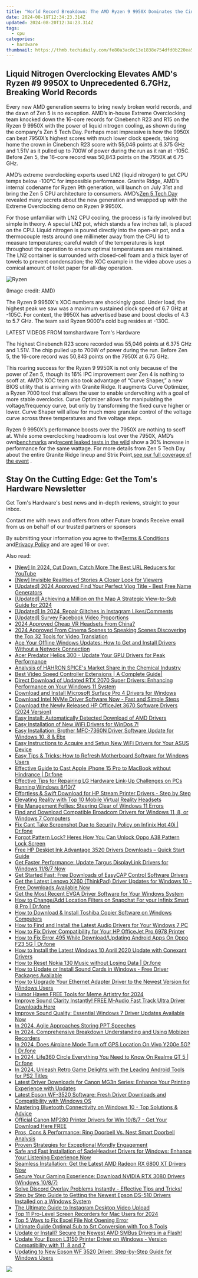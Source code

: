 ```yaml
---
title: "World Record Breakdown: The AMD Ryzen 9 9950X Dominates the Cinebench R23 Benchmark at a Staggering 6.5 GHz"
date: 2024-08-19T12:34:23.314Z
updated: 2024-08-20T12:34:23.314Z
tags:
  - cpu
categories:
  - hardware
thumbnail: https://thmb.techidaily.com/fe80a3ac8c13e1838e754dfd0b220ea591dc82f5debc2a4e7c75f671463eb2ab.jpg
---
```


## Liquid Nitrogen Overclocking Elevates AMD's Ryzen #9 9950X to Unprecedented 6.7GHz, Breaking World Records

Every new AMD generation seems to bring newly broken world records, and the dawn of Zen 5 is no exception. AMD’s in-house Extreme Overclocking team knocked down the 16-core records for Cinebench R23 and R15 on the Ryzen 9 9950X with the power of liquid nitrogen cooling, as shown during the company's Zen 5 Tech Day. Perhaps most impressive is how the 9950X can beat 7950X’s highest scores with much lower clock speeds, taking home the crown in Cinebench R23 score with 55,046 points at 6.375 GHz and 1.51V as it pulled up to 700W of power during the run as it ran at -105C. Before Zen 5, the 16-core record was 50,843 points on the 7950X at 6.75 GHz.

 AMD’s extreme overclocking experts used LN2 (liquid nitrogen) to get CPU temps below -100°C for impossible performance. Granite Ridge, AMD’s internal codename for Ryzen 9th generation, will launch on July 31st and bring the Zen 5 CPU architecture to consumers. AMD’s[Zen 5 Tech Day](https://www.tomshardware.com/pc-components/cpus/amd-deep-dives-zen-5-ryzen-9000-and-strix-point-cpu-rdna-35-gpu-and-xdna-2-architectures) revealed many secrets about the new generation and wrapped up with the Extreme Overclocking demo on Ryzen 9 9950X.

 For those unfamiliar with LN2 CPU cooling, the process is fairly involved but simple in theory. A special LN2 pot, which stands a few inches tall, is placed on the CPU. Liquid nitrogen is poured directly into the open-air pot, and a thermocouple rests around one millimeter away from the CPU lid to measure temperatures; careful watch of the temperatures is kept throughout the operation to ensure optimal temperatures are maintained. The LN2 container is surrounded with closed-cell foam and a thick layer of towels to prevent condensation; the XOC example in the video above uses a comical amount of toilet paper for all-day operation.

![Ryzen](https://cdn.mos.cms.futurecdn.net/SQEvtGiBqHFvSrjebSsJQG-320-80.jpg)

(Image credit: AMD)

 The Ryzen 9 9950X's XOC numbers are shockingly good. Under load, the highest peak we saw was a maximum sustained clock speed of 6.7 GHz at -105C. For context, the 9950X has advertised base and boost clocks of 4.3 to 5.7 GHz. The team said Ryzen 9000's cold bug resides at -130C.

 LATEST VIDEOS FROM tomshardware Tom's Hardware

 The highest Cinebench R23 score recorded was 55,046 points at 6.375 GHz and 1.51V. The chip pulled up to 700W of power during the run. Before Zen 5, the 16-core record was 50,843 points on the 7950X at 6.75 GHz.

 This roaring success for the Ryzen 9 9950X is not only because of the power of Zen 5, though its 16% IPC improvement over Zen 4 is nothing to scoff at. AMD’s XOC team also took advantage of “Curve Shaper,” a new BIOS utility that is arriving with Granite Ridge. It augments Curve Optimizer, a Ryzen 7000 tool that allows the user to enable undervolting with a goal of more stable overclocks. Curve Optimizer allows for manipulating the voltage/frequency curve, but only by transforming the fixed curve higher or lower. Curve Shaper will allow for much more granular control of the voltage curve across three temperatures and five voltage steps.

 Ryzen 9 9950X’s performance boosts over the 7950X are nothing to scoff at. While some overclocking headroom is lost over the 7950X, AMD’s own[benchmarks](https://www.tomshardware.com/tag/benchmark) and[recent leaked tests in the wild](https://www.tomshardware.com/pc-components/cpus/amds-new-zen-5-flagship-gets-benchmarked-ryzen-9-9950x-engineering-sample-isnt-as-impressive-in-blender-at-maximum-power-settings) show a 30% increase in performance for the same wattage. For more details from Zen 5 Tech Day about the entire Granite Ridge lineup and Strix Point,[see our full coverage of the event](https://www.tomshardware.com/pc-components/cpus/amd-deep-dives-zen-5-ryzen-9000-and-strix-point-cpu-rdna-35-gpu-and-xdna-2-architectures) .

## Stay On the Cutting Edge: Get the Tom's Hardware Newsletter

 Get Tom's Hardware's best news and in-depth reviews, straight to your inbox.

 Contact me with news and offers from other Future brands  Receive email from us on behalf of our trusted partners or sponsors

 By submitting your information you agree to the[Terms & Conditions](https://futureplc.com/terms-conditions/) and[Privacy Policy](https://futureplc.com/privacy-policy/) and are aged 16 or over.


<ins class="adsbygoogle"
     style="display:block"
     data-ad-format="autorelaxed"
     data-ad-client="ca-pub-7571918770474297"
     data-ad-slot="1223367746"></ins>



<ins class="adsbygoogle"
     style="display:block"
     data-ad-client="ca-pub-7571918770474297"
     data-ad-slot="8358498916"
     data-ad-format="auto"
     data-full-width-responsive="true"></ins>

<span class="atpl-alsoreadstyle">Also read:</span>
<div><ul>
<li><a href="https://facebook-video-share.techidaily.com/new-in-2024-cut-down-catch-more-the-best-url-reducers-for-youtube/"><u>[New] In 2024, Cut Down, Catch More  The Best URL Reducers for YouTube</u></a></li>
<li><a href="https://instagram-videos.techidaily.com/new-invisible-realities-of-stories-a-closer-look-for-viewers/"><u>[New] Invisible Realities of Stories  A Closer Look for Viewers</u></a></li>
<li><a href="https://eaxpv-info.techidaily.com/updated-2024-approved-find-your-perfect-vlog-title-best-free-name-generators/"><u>[Updated] 2024 Approved  Find Your Perfect Vlog Title - Best Free Name Generators</u></a></li>
<li><a href="https://facebook-video-share.techidaily.com/updated-achieving-a-million-on-the-map-a-strategic-view-to-sub-guide-for-2024/"><u>[Updated] Achieving a Million on the Map  A Strategic View-to-Sub Guide for 2024</u></a></li>
<li><a href="https://facebook-video-recording.techidaily.com/updated-in-2024-repair-glitches-in-instagram-likescomments/"><u>[Updated] In 2024, Repair Glitches in Instagram Likes/Comments</u></a></li>
<li><a href="https://facebook-clips.techidaily.com/updated-survey-facebook-video-proportions/"><u>[Updated] Survey  Facebook Video Proportions</u></a></li>
<li><a href="https://fox-glue.techidaily.com/2024-approved-cheap-vr-headsets-from-china/"><u>2024 Approved  Cheap VR Headsets From China?</u></a></li>
<li><a href="https://fox-info.techidaily.com/2024-approved-from-cinema-scenes-to-speaking-scenes-discovering-the-top-32-tools-for-video-translation/"><u>2024 Approved  From Cinema Scenes to Speaking Scenes  Discovering the Top 32 Tools for Video Translation</u></a></li>
<li><a href="https://hardware-help.techidaily.com/ace-your-offline-windows-updates-how-to-get-and-install-drivers-without-a-network-connection/"><u>Ace Your Offline Windows Updates: How to Get and Install Drivers Without a Network Connection</u></a></li>
<li><a href="https://hardware-help.techidaily.com/acer-predator-helios-300-update-your-gpu-drivers-for-peak-performance/"><u>Acer Predator Helios 300 - Update Your GPU Drivers for Peak Performance</u></a></li>
<li><a href="https://hardware-help.techidaily.com/analysis-of-hahron-spices-market-share-in-the-chemical-industry/"><u>Analysis of HAHRON SPICE's Market Share in the Chemical Industry</u></a></li>
<li><a href="https://extra-information.techidaily.com/best-video-speed-controller-extensions-a-complete-guide/"><u>Best Video Speed Controller Extensions | A Complete Guide|</u></a></li>
<li><a href="https://hardware-help.techidaily.com/direct-download-of-updated-rtx-2070-super-drivers-enhancing-performance-on-your-windows-11-system/"><u>Direct Download of Updated RTX 2070 Super Drivers: Enhancing Performance on Your Windows 11 System</u></a></li>
<li><a href="https://hardware-help.techidaily.com/download-and-install-microsoft-surface-pro-4-drivers-for-windows/"><u>Download and Install Microsoft Surface Pro 4 Drivers for Windows</u></a></li>
<li><a href="https://hardware-help.techidaily.com/download-intel-nvme-driver-software-now-fast-and-simple-steps/"><u>Download Intel NVMe Driver Software Now - Fast and Simple Steps</u></a></li>
<li><a href="https://hardware-help.techidaily.com/download-the-newly-released-hp-officejet-3670-software-drivers-2024-version/"><u>Download the Newly Released HP OfficeJet 3670 Software Drivers (2024 Version)</u></a></li>
<li><a href="https://hardware-help.techidaily.com/easy-install-automatically-detected-download-of-amd-drivers/"><u>Easy Install: Automatically Detected Download of AMD Drivers</u></a></li>
<li><a href="https://hardware-help.techidaily.com/1722976132622-easy-installation-of-new-wifi-drivers-for-windos-7/"><u>Easy Installation of New WiFi Drivers for WinDos 7!</u></a></li>
<li><a href="https://hardware-help.techidaily.com/easy-installation-brother-mfc-7360n-driver-software-update-for-windows-10-8-and-ebx/"><u>Easy Installation: Brother MFC-7360N Driver Software Update for Windows 10, 8 & Ebx</u></a></li>
<li><a href="https://hardware-help.techidaily.com/easy-instructions-to-acquire-and-setup-new-wifi-drivers-for-your-asus-device/"><u>Easy Instructions to Acquire and Setup New WiFi Drivers for Your ASUS Device</u></a></li>
<li><a href="https://hardware-help.techidaily.com/easy-tips-and-tricks-how-to-refresh-motherboard-software-for-windows-users/"><u>Easy Tips & Tricks: How to Refresh Motherboard Software for Windows Users</u></a></li>
<li><a href="https://screen-mirror.techidaily.com/effective-guide-to-cast-apple-iphone-15-pro-to-macbook-without-hindrance-drfone-by-drfone-ios/"><u>Effective Guide to Cast Apple iPhone 15 Pro to MacBook without Hindrance | Dr.fone</u></a></li>
<li><a href="https://hardware-updates.techidaily.com/effective-tips-for-repairing-lg-hardware-link-up-challenges-on-pcs-running-windows-8107/"><u>Effective Tips for Repairing LG Hardware Link-Up Challenges on PCs Running Windows 8/10/7</u></a></li>
<li><a href="https://hardware-help.techidaily.com/effortless-and-swift-download-for-hp-stream-printer-drivers-step-by-step/"><u>Effortless & Swift Download for HP Stream Printer Drivers - Step by Step</u></a></li>
<li><a href="https://extra-tips.techidaily.com/elevating-reality-with-top-10-mobile-virtual-reality-headsets/"><u>Elevating Reality with Top 10 Mobile Virtual Reality Headsets</u></a></li>
<li><a href="https://win11-tips.techidaily.com/file-management-follies-steering-clear-of-windows-11-errors/"><u>File Management Follies: Steering Clear of Windows 11 Errors</u></a></li>
<li><a href="https://hardware-help.techidaily.com/find-and-download-compatible-broadcom-drivers-for-windows-11-8-or-windows-7-computers/"><u>Find and Download Compatible Broadcom Drivers for Windows 11, 8, or Windows 7 Computers</u></a></li>
<li><a href="https://howto.techidaily.com/fix-cant-take-screenshot-due-to-security-policy-on-infinix-hot-40i-drfone-by-drfone-fix-android-problems-fix-android-problems/"><u>Fix Cant Take Screenshot Due to Security Policy on Infinix Hot 40i | Dr.fone</u></a></li>
<li><a href="https://android-unlock.techidaily.com/forgot-pattern-lock-heres-how-you-can-unlock-oppo-a38-pattern-lock-screen-by-drfone-android/"><u>Forgot Pattern Lock? Heres How You Can Unlock Oppo A38 Pattern Lock Screen</u></a></li>
<li><a href="https://hardware-help.techidaily.com/free-hp-deskjet-ink-advantage-3520-drivers-downloads-quick-start-guide/"><u>Free HP Deskjet Ink Advantage 3520 Drivers Downloads – Quick Start Guide</u></a></li>
<li><a href="https://hardware-help.techidaily.com/1722975023271-get-faster-performance-update-targus-displaylink-drivers-for-windows-1187-now/"><u>Get Faster Performance: Update Targus DisplayLink Drivers for Windows 11/8/7 Now</u></a></li>
<li><a href="https://hardware-help.techidaily.com/get-started-fast-free-downloads-of-easycap-control-software-drivers/"><u>Get Started Fast: Free Downloads of EasyCAP Control Software Drivers</u></a></li>
<li><a href="https://hardware-help.techidaily.com/get-the-latest-lenovo-x260-thinkpad-driver-updates-for-windows-10-free-downloads-available-now/"><u>Get the Latest Lenovo X260 (ThinkPad) Driver Updates for Windows 10 - Free Downloads Available Now</u></a></li>
<li><a href="https://hardware-help.techidaily.com/get-the-most-recent-evga-driver-software-for-your-windows-system/"><u>Get the Most Recent EVGA Driver Software for Your Windows System</u></a></li>
<li><a href="https://review-topics.techidaily.com/how-to-changeadd-location-filters-on-snapchat-for-your-infinix-smart-8-pro-drfone-by-drfone-virtual-android/"><u>How to Change/Add Location Filters on Snapchat For your Infinix Smart 8 Pro | Dr.fone</u></a></li>
<li><a href="https://hardware-help.techidaily.com/how-to-download-and-install-toshiba-copier-software-on-windows-computers/"><u>How to Download & Install Toshiba Copier Software on Windows Computers</u></a></li>
<li><a href="https://hardware-help.techidaily.com/how-to-find-and-install-the-latest-audio-drivers-for-your-windows-7-pc/"><u>How to Find and Install the Latest Audio Drivers for Your Windows 7 PC</u></a></li>
<li><a href="https://hardware-help.techidaily.com/how-to-fix-driver-compatibility-for-your-hp-officejet-pro-6978-printer/"><u>How to Fix Driver Compatibility for Your HP OfficeJet Pro 6978 Printer</u></a></li>
<li><a href="https://change-location.techidaily.com/how-to-fix-error-495-while-downloadupdating-android-apps-on-oppo-f23-5g-drfone-by-drfone-fix-android-problems-fix-android-problems/"><u>How to Fix Error 495 While Download/Updating Android Apps On Oppo F23 5G | Dr.fone</u></a></li>
<li><a href="https://hardware-help.techidaily.com/how-to-install-the-latest-windows-10-april-2020-update-with-conexant-drivers/"><u>How to Install the Latest Windows 10 April 2020 Update with Conexant Drivers</u></a></li>
<li><a href="https://techidaily.com/how-to-reset-nokia-130-music-without-losing-data-drfone-by-drfone-reset-android-reset-android/"><u>How to Reset Nokia 130 Music without Losing Data | Dr.fone</u></a></li>
<li><a href="https://hardware-help.techidaily.com/how-to-update-or-install-sound-cards-in-windows-free-driver-packages-available/"><u>How to Update or Install Sound Cards in Windows - Free Driver Packages Available</u></a></li>
<li><a href="https://hardware-help.techidaily.com/how-to-upgrade-your-ethernet-adapter-driver-to-the-newest-version-for-windows-users/"><u>How to Upgrade Your Ethernet Adapter Driver to the Newest Version for Windows Users</u></a></li>
<li><a href="https://some-knowledge.techidaily.com/humor-haven-free-tools-for-meme-artistry-for-2024/"><u>Humor Haven  FREE Tools for Meme Artistry for 2024</u></a></li>
<li><a href="https://hardware-help.techidaily.com/1722977410305-improve-sound-clarity-instantly-free-m-audio-fast-track-ultra-driver-downloads-here/"><u>Improve Sound Clarity Instantly! FREE M-Audio Fast Track Ultra Driver Downloads Here</u></a></li>
<li><a href="https://hardware-help.techidaily.com/improve-sound-quality-essential-windows-7-driver-updates-available-now/"><u>Improve Sound Quality: Essential Windows 7 Driver Updates Available Now</u></a></li>
<li><a href="https://visual-screen-recording.techidaily.com/in-2024-agile-approaches-storing-ppt-speeches/"><u>In 2024, Agile Approaches  Storing PPT Speeches</u></a></li>
<li><a href="https://video-capture.techidaily.com/in-2024-comprehensive-breakdown-understanding-and-using-mobizen-recorders/"><u>In 2024, Comprehensive Breakdown  Understanding and Using Mobizen Recorders</u></a></li>
<li><a href="https://review-topics.techidaily.com/in-2024-does-airplane-mode-turn-off-gps-location-on-vivo-y200e-5g-drfone-by-drfone-virtual-android/"><u>In 2024, Does Airplane Mode Turn off GPS Location On Vivo Y200e 5G? | Dr.fone</u></a></li>
<li><a href="https://phone-solutions.techidaily.com/in-2024-life360-circle-everything-you-need-to-know-on-realme-gt-5-drfone-by-drfone-virtual-android/"><u>In 2024, Life360 Circle Everything You Need to Know On Realme GT 5 | Dr.fone</u></a></li>
<li><a href="https://visual-screen-recording.techidaily.com/in-2024-unleash-retro-game-delights-with-the-leading-android-tools-for-ps2-titles/"><u>In 2024, Unleash Retro Game Delights with the Leading Android Tools for PS2 Titles</u></a></li>
<li><a href="https://hardware-help.techidaily.com/latest-driver-downloads-for-canon-mg3n-series-enhance-your-printing-experience-with-updates/"><u>Latest Driver Downloads for Canon MG3n Series: Enhance Your Printing Experience with Updates</u></a></li>
<li><a href="https://hardware-help.techidaily.com/latest-epson-wf-3520-software-fresh-driver-downloads-and-compatibility-with-windows-os/"><u>Latest Epson WF-3520 Software: Fresh Driver Downloads and Compatibility with Windows OS</u></a></li>
<li><a href="https://hardware-help.techidaily.com/mastering-bluetooth-connectivity-on-windows-10-top-solutions-and-advice/"><u>Mastering Bluetooth Connectivity on Windows 10 - Top Solutions & Advice</u></a></li>
<li><a href="https://hardware-help.techidaily.com/official-canon-mp280-printer-drivers-for-win-1087-get-your-download-here-free/"><u>Official Canon MP280 Printer Drivers for Win 10/8/7 - Get Your Download Here FREE</u></a></li>
<li><a href="https://buynow-info.techidaily.com/pros-cons-and-performance-ring-doorbell-vs-nest-smart-doorbell-analysis/"><u>Pros, Cons & Performance: Ring Doorbell Vs. Nest Smart Doorbell Analysis</u></a></li>
<li><a href="https://mondly-stories.techidaily.com/proven-strategies-for-exceptional-mondly-engagement/"><u>Proven Strategies for Exceptional Mondly Engagement</u></a></li>
<li><a href="https://hardware-help.techidaily.com/1722977378894-safe-and-fast-installation-of-sadeheadset-drivers-for-windows-enhance-your-listening-experience-now/"><u>Safe and Fast Installation of SadeHeadset Drivers for Windows: Enhance Your Listening Experience Now</u></a></li>
<li><a href="https://hardware-help.techidaily.com/seamless-installation-get-the-latest-amd-radeon-rx-6800-xt-drivers-now/"><u>Seamless Installation: Get the Latest AMD Radeon RX 6800 XT Drivers Now</u></a></li>
<li><a href="https://hardware-help.techidaily.com/secure-your-gaming-experience-download-nvidia-rtx-3080-drivers-windows-1087/"><u>Secure Your Gaming Experience: Download NVIDIA RTX 3080 Drivers (Windows 10/8/7)</u></a></li>
<li><a href="https://win-able.techidaily.com/solve-discord-overlay-problems-instantly-effective-tips-and-tricks/"><u>Solve Discord Overlay Problems Instantly - Effective Tips and Tricks!</u></a></li>
<li><a href="https://hardware-help.techidaily.com/step-by-step-guide-to-getting-the-newest-epson-ds-510-drivers-installed-on-a-windows-system/"><u>Step by Step Guide to Getting the Newest Epson DS-510 Drivers Installed on a Windows System</u></a></li>
<li><a href="https://instagram-video-recordings.techidaily.com/the-ultimate-guide-to-instagram-desktop-video-upload/"><u>The Ultimate Guide to Instagram Desktop Video Upload</u></a></li>
<li><a href="https://remote-screen-capture.techidaily.com/top-11-pro-level-screen-recorders-for-mac-users-for-2024/"><u>Top 11 Pro-Level Screen Recorders for Mac Users for 2024</u></a></li>
<li><a href="https://techidaily.com/top-5-ways-to-fix-excel-file-not-opening-error-by-stellar-guide/"><u>Top 5 Ways to Fix Excel File Not Opening Error</u></a></li>
<li><a href="https://extra-lessons.techidaily.com/ultimate-guide-optimal-sub-to-srt-conversion-with-top-8-tools/"><u>Ultimate Guide  Optimal Sub to Srt Conversion with Top 8 Tools</u></a></li>
<li><a href="https://hardware-help.techidaily.com/update-or-install-secure-the-newest-amd-smbus-drivers-in-a-flash/"><u>Update or Install? Secure the Newest AMD SMBus Drivers in a Flash!</u></a></li>
<li><a href="https://hardware-help.techidaily.com/update-your-epson-l3150-printer-driver-on-windows-version-compatibility-with-11-8-and-7/"><u>Update Your Epson L3150 Printer Driver on Windows - Version Compatibility with 11, 8 and 7</u></a></li>
<li><a href="https://hardware-help.techidaily.com/updating-to-new-epson-wf-3520-driver-step-by-step-guide-for-windows-users/"><u>Updating to New Epson WF 3520 Driver: Step-by-Step Guide for Windows Users</u></a></li>
</ul></div>

<!-- affiliate ads begin -->
<a href="https://store.massmailsoftware.com/order/checkout.php?PRODS=1047974&QTY=1&AFFILIATE=108875&CART=1"><img src="https://secure.avangate.com/images/merchant/dc87c13749315c7217cdc4ac692e704c/banera_for_partners-04_%281%29.jpg" border="0"></a>
<!-- affiliate ads end -->
